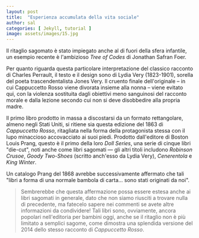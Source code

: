 ```yaml
---
layout: post
title:  "Esperienza accumulata della vita sociale"
author: sal
categories: [ Jekyll, tutorial ]
image: assets/images/15.jpg
---
```

Il ritaglio sagomato è stato impiegato anche al di fuori della sfera infantile, un esempio recente è l'ambizioso *Tree of Codes* di Jonathan Safran Foer.  

Per quanto riguarda questa particolare interpretazione del classico racconto di Charles Perrault, il testo e il design sono di Lydia Very (1823-1901), sorella del poeta trascendentalista Jones Very. Il cruento finale dell'originale – in cui Cappuccetto Rosso viene divorata insieme alla nonna – viene evitato qui, con la violenza sostituita dagli obiettivi meno sanguinosi del racconto morale e dalla lezione secondo cui non si deve disobbedire alla propria madre.  

Il primo libro prodotto in massa a discostarsi da un formato rettangolare, almeno negli Stati Uniti, si ritiene sia questa edizione del 1863 di *Cappuccetto Rosso*, ritagliata nella forma della protagonista stessa con il lupo minaccioso accovacciato ai suoi piedi. Prodotto dall'editore di Boston Louis Prang, questo è il primo della loro *Doll Series*, una serie di cinque libri "die-cut", noti anche come libri sagomati — gli altri titoli includono *Robinson Crusoe*, *Goody Two-Shoes* (scritto anch'esso da Lydia Very), *Cenerentola* e *King Winter*.  

Un catalogo Prang del 1868 avrebbe successivamente affermato che tali "libri a forma di una normale bambola di carta... sono stati originati da noi".  

> Sembrerebbe che questa affermazione possa essere estesa anche ai libri sagomati in generale, dato che non siamo riusciti a trovare nulla di precedente, ma fatecelo sapere nei commenti se avete altre informazioni da condividere! Tali libri sono, ovviamente, ancora popolari nell'editoria per bambini oggi, anche se il ritaglio non è più limitato a semplici sagome, come dimostra una splendida versione del 2014 dello stesso racconto di *Cappuccetto Rosso*.  
